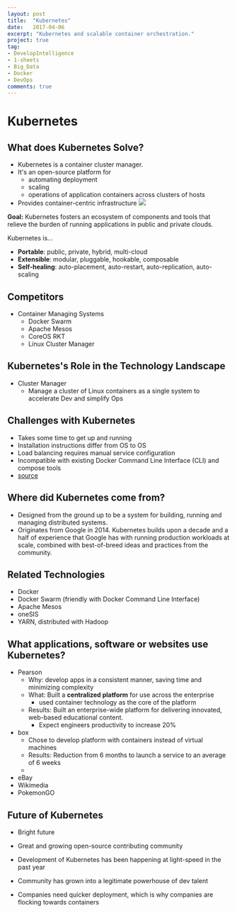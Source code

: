 ```yaml
---
layout: post
title:  "Kubernetes"
date:   2017-04-06
excerpt: "Kubernetes and scalable container orchestration."
project: true
tag:
- DevelopIntelligence
- 1-sheets
- Big_Data
- Docker
- DevOps
comments: true
---
```


# Kubernetes

## What does Kubernetes Solve?
- Kubernetes is a container cluster manager.
- It's an open-source platform for 
	- automating deployment
	- scaling
	- operations of application containers across clusters of hosts
- Provides container-centric infrastructure
![](https://kubernetes.io/images/docs/why_containers.svg)


**Goal:**
Kubernetes fosters an ecosystem of components and tools that relieve the burden of running applications in public and private clouds.


Kubernetes is...

- **Portable**: public, private, hybrid, multi-cloud
- **Extensible**: modular, pluggable, hookable, composable
- **Self-healing**: auto-placement, auto-restart, auto-replication, auto-scaling

## Competitors
- Container Managing Systems
	- Docker Swarm
	- Apache Mesos
	- CoreOS RKT
	- Linux Cluster Manager 

## Kubernetes's Role in the Technology Landscape
- Cluster Manager
	- Manage a cluster of Linux containers as a single system to accelerate Dev and simplify Ops


## Challenges with Kubernetes
- Takes some time to get up and running
- Installation instructions differ from OS to OS 
- Load balancing requires manual service configuration
- Incompatible with existing Docker Command Line Interface (CLI) and compose  tools 
- [source](https://www.upcloud.com/blog/docker-swarm-vs-kubernetes/)


## Where did Kubernetes come from?
- Designed from the ground up to be a system for building, running and managing distributed systems.
- Originates from Google in 2014. Kubernetes builds upon a decade and a half of experience that Google has with running production workloads at scale, combined with best-of-breed ideas and practices from the community.


## Related Technologies
- Docker 
- Docker Swarm (friendly with Docker Command Line Interface)
- Apache Mesos
- oneSIS
- YARN, distributed with Hadoop


## What applications, software or websites use Kubernetes?
- Pearson 
	- Why: develop apps in a consistent manner, saving time and minimizing complexity 
	- What: Built a **centralized platform** for use across the enterprise
		- used container technology as the core of the platform
	- Results: Built an enterprise-wide platform for delivering innovated, web-based educational content. 
		- Expect engineers productivity to increase 20%
- box
	- Chose to develop platform with containers instead of virtual machines
	- Results: Reduction from 6 months to launch a service to an average of 6 weeks
	- 
- eBay
- Wikimedia
- PokemonGO

## Future of Kubernetes
- Bright future
- Great and growing open-source contributing community
- Development of Kubernetes has been happening at light-speed in the past year
- Community has grown into a legitimate powerhouse of dev talent

- Companies need quicker deployment, which is why companies are flocking towards containers 
